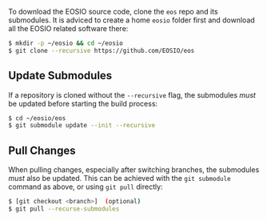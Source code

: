
To download the EOSIO source code, clone the `eos` repo and its submodules. It is adviced to create a home `eosio` folder first and download all the EOSIO related software there:

```sh
$ mkdir -p ~/eosio && cd ~/eosio
$ git clone --recursive https://github.com/EOSIO/eos
```

## Update Submodules

If a repository is cloned without the `--recursive` flag, the submodules *must* be updated before starting the build process:

```sh
$ cd ~/eosio/eos
$ git submodule update --init --recursive
```

## Pull Changes

When pulling changes, especially after switching branches, the submodules *must* also be updated. This can be achieved with the `git submodule` command as above, or using `git pull` directly:

```sh
$ [git checkout <branch>]  (optional)
$ git pull --recurse-submodules
```
